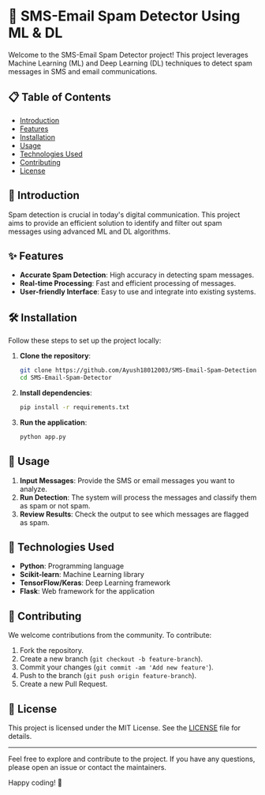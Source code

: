 # 📧 SMS-Email Spam Detector Using ML & DL

Welcome to the SMS-Email Spam Detector project! This project leverages Machine Learning (ML) and Deep Learning (DL) techniques to detect spam messages in SMS and email communications.

## 📋 Table of Contents
- [Introduction](#introduction)
- [Features](#features)
- [Installation](#installation)
- [Usage](#usage)
- [Technologies Used](#technologies-used)
- [Contributing](#contributing)
- [License](#license)

## 📖 Introduction
Spam detection is crucial in today's digital communication. This project aims to provide an efficient solution to identify and filter out spam messages using advanced ML and DL algorithms.

## ✨ Features
- **Accurate Spam Detection**: High accuracy in detecting spam messages.
- **Real-time Processing**: Fast and efficient processing of messages.
- **User-friendly Interface**: Easy to use and integrate into existing systems.

## 🛠️ Installation
Follow these steps to set up the project locally:

1. **Clone the repository**:
    ```bash
    git clone https://github.com/Ayush18012003/SMS-Email-Spam-Detection-App.git
    cd SMS-Email-Spam-Detector
    ```

2. **Install dependencies**:
    ```bash
    pip install -r requirements.txt
    ```

3. **Run the application**:
    ```bash
    python app.py
    ```

## 🚀 Usage
1. **Input Messages**: Provide the SMS or email messages you want to analyze.
2. **Run Detection**: The system will process the messages and classify them as spam or not spam.
3. **Review Results**: Check the output to see which messages are flagged as spam.

## 🧰 Technologies Used
- **Python**: Programming language
- **Scikit-learn**: Machine Learning library
- **TensorFlow/Keras**: Deep Learning framework
- **Flask**: Web framework for the application

## 🤝 Contributing
We welcome contributions from the community. To contribute:

1. Fork the repository.
2. Create a new branch (`git checkout -b feature-branch`).
3. Commit your changes (`git commit -am 'Add new feature'`).
4. Push to the branch (`git push origin feature-branch`).
5. Create a new Pull Request.

## 📄 License
This project is licensed under the MIT License. See the [LICENSE](LICENSE) file for details.

---

Feel free to explore and contribute to the project. If you have any questions, please open an issue or contact the maintainers.

Happy coding! 🎉